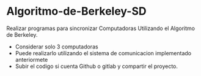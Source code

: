 # Algoritmo-de-Berkeley-SD
Realizar programas para sincronizar Computadoras Utilizando el Algoritmo de  Berkeley. 
* Considerar solo 3 computadoras 
* Puede realizarlo utilizando el sistema de comunicacion implementado anteriormete 
* Subir el codigo si cuenta Github o gitlab y compartir el proyecto.
